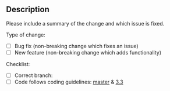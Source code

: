 ## Description

Please include a summary of the change and which issue is fixed.

Type of change:

- [ ] Bug fix (non-breaking change which fixes an issue)
- [ ] New feature (non-breaking change which adds functionality)

Checklist:
- [ ] Correct branch:
- [ ] Code follows coding guidelines: [master](https://area51.phpbb.com/docs/dev/master/development/index.html) & [3.3](https://area51.phpbb.com/docs/dev/master/development/index.html)
